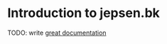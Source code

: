 # Introduction to jepsen.bk

TODO: write [great documentation](http://jacobian.org/writing/what-to-write/)
